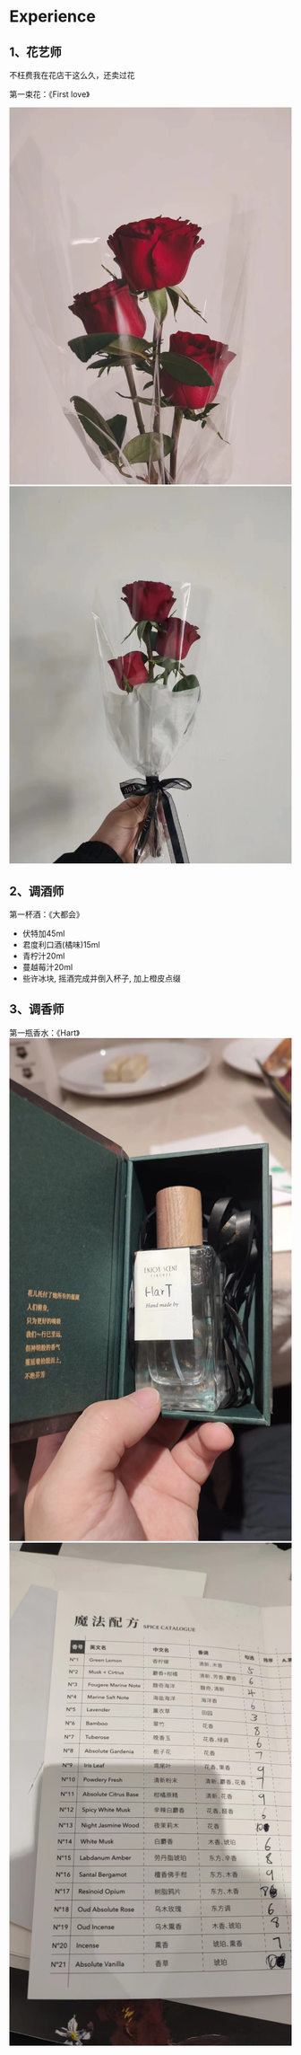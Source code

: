 # Experience

## 1、花艺师
不枉费我在花店干这么久，还卖过花

第一束花：《First love》

![1.1](./images/e.1.1.jpg)
![1.2](./images/e.1.2.jpg)

## 2、调酒师
第一杯酒：《大都会》

- 伏特加45ml
- 君度利口酒(橘味)15ml
- 青柠汁20ml
- 蔓越莓汁20ml
- 些许冰块, 摇酒完成并倒入杯子, 加上橙皮点缀

## 3、调香师
第一瓶香水：《Hart》
![3.1](./images/e.3.1.jpg)
![3.2](./images/e.3.2.jpg)